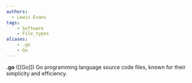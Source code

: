 ```yaml
---
authors:
  - Lewis Evans
tags:
    - Software
    - File_types
aliases:
    - .go
    - Go
---
```

**.go** ([[Go]]) Go programming language source code files, known for their simplicity and efficiency.
